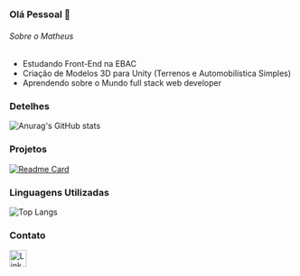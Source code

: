 ### Olá Pessoal 👋

###### Sobre o Matheus
- Estudando Front-End na EBAC 
- Criação de Modelos 3D para Unity (Terrenos e Automobilística Simples) 
- Aprendendo sobre o Mundo full stack web developer 

### Detelhes

![Anurag's GitHub stats](https://github-readme-stats.vercel.app/api?username=Matheusrapbr&show_icons=true&theme=radical)

### Projetos

[![Readme Card](https://github-readme-stats.vercel.app/api/pin/?username=Matheusrapbr&repo=CLONE-TIKTOK-P1 )](https://github.com/Matheusrapbr/CLONE-TIKTOK-P1)

### Linguagens Utilizadas

![Top Langs](https://github-readme-stats.vercel.app/api/top-langs/?username=Matheusrapbr&exclude_repo=github-readme-stats,anuraghazra.github.io)

### Contato

[<img src='https://img.shields.io/badge/LinkedIn-0077B5?style=for-the-badge&logo=linkedin&logoColor=white' alt='Linkedin' height='30'>](https://www.linkedin.com/in/matheus-ronald-598083157/)


